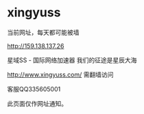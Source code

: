 # xingyuss


当前网址，每天都可能被墙


http://159.138.137.26


星域SS - 国际网络加速器 我们的征途是星辰大海

http://www.xingyuss.com/  需翻墙访问

客服QQ335605001

此页面仅作网址通知。

